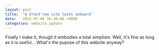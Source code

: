 ```yaml
---
layout: post
title:  "A brand new site looks awkward"
date:   2022-07-06 16:36:06 +0800
categories: website update
---
```

Finally I make it, though it embodies a total simplism. Well, it's fine as long as it is useful... What's the pupose of this website anyway?
